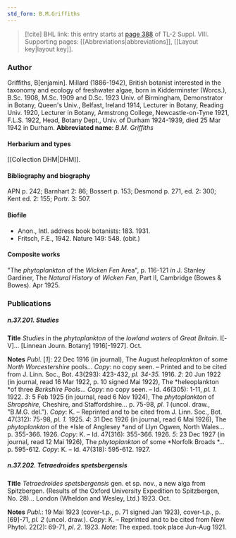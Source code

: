 ```yaml
---
std_form: B.M.Griffiths
---
```


> [!cite] BHL link: this entry starts at [page 388](https://www.biodiversitylibrary.org/page/33258866) of TL-2 Suppl. VIII.
> Supporting pages: [[Abbreviations|abbreviations]], [[Layout key|layout key]].

### Author

Griffiths, B\[enjamin\]. Millard (1886-1942), British botanist interested in the taxonomy and ecology of freshwater algae, born in Kidderminster (Worcs.), B.Sc. 1908, M.Sc. 1909 and D.Sc. 1923 Univ. of Birmingham, Demonstrator in Botany, Queen's Univ., Belfast, Ireland 1914, Lecturer in Botany, Reading Univ. 1920, Lecturer in Botany, Armstrong College, Newcastle-on-Tyne 1921, F.L.S. 1922, Head, Botany Dept., Univ. of Durham 1924-1939, died 25 Mar 1942 in Durham. 
**Abbreviated name**: *B.M. Griffiths*

#### Herbarium and types

[[Collection DHM|DHM]].

#### Bibliography and biography

APN p. 242; Barnhart 2: 86; Bossert p. 153; Desmond p. 271, ed. 2: 300; Kent ed. 2: 155; Portr. 3: 507.

#### Biofile

- Anon., Intl. address book botanists: 183. 1931.
- Fritsch, F.E., 1942. Nature 149: 548. (obit.)

#### Composite works

"The *phytoplankton* of the *Wicken Fen* Area", p. 116-121 *in* J. Stanley Gardiner, The *Natural History* of *Wicken Fen*, Part II, Cambridge (Bowes & Bowes). Apr 1925.

### Publications

##### n.37.201. Studies

**Title**
*Studies* in the *phytoplankton* of the *lowland waters* of *Great Britain*. I\[-V\]... \[Linnean Journ. Botany\] 1916\[-1927\]. Oct.

**Notes**
*Publ*. \[*1*\]: 22 Dec 1916 (in journal), The August *heleoplankton* of some *North Worcestershire* pools... *Copy*: no copy seen. – Printed and to be cited from J. Linn. Soc., Bot. 43(293): 423-432, *pl. 34-35.* 1916.
*2*: 20 Jun 1922 (in journal, read 16 Mar 1922, p. 10 signed Mai 1922), The *heleoplankton *of three *Berkshire Pools*... *Copy*: no copy seen. – Id. 46(305): 1-11, *pl. 1.* 1922.
*3*: 5 Feb 1925 (in journal, read 6 Nov 1924), The *phytoplankton* of *Shropshire*, Cheshire, and Staffordshire... p. 75-98, *pl. 1* (uncol. draw., "B.M.G. del."). *Copy*: K. – Reprinted and to be cited from J. Linn. Soc., Bot. 47(312): 75-98, *pl. 1.* 1925.
*4*: 31 Dec 1926 (in journal, read 6 Mai 1926), The *phytoplankton* of the *Isle of Anglesey *and of Llyn Ogwen, North Wales... p. 355-366. 1926. *Copy*: K. – Id. 47(316): 355-366. 1926.
*5*: 23 Dec 1927 (in journal, read 12 Mai 1926), The *phytoplankton* of some *Norfolk Broads *... p. 595-612. *Copy*: K. – Id. 47(318): 595-612. 1927.

##### n.37.202. Tetraedroides spetsbergensis

**Title**
*Tetraedroides spetsbergensis* gen. et sp. nov., a new alga from Spitzbergen. (Results of the Oxford University Expedition to Spitzbergen, No. 28)... London (Wheldon and Wesley, Ltd.) 1923. Oct.

**Notes**
*Publ*.: 19 Mai 1923 (cover-t.p., p. 71 signed Jan 1923), cover-t.p., p. \[69\]-71, *pl. 2* (uncol. draw.). *Copy*: K. – Reprinted and to be cited from New Phytol. 22(2): 69-71, *pl. 2.* 1923.
*Note*: The exped. took place Jun-Aug 1921.

